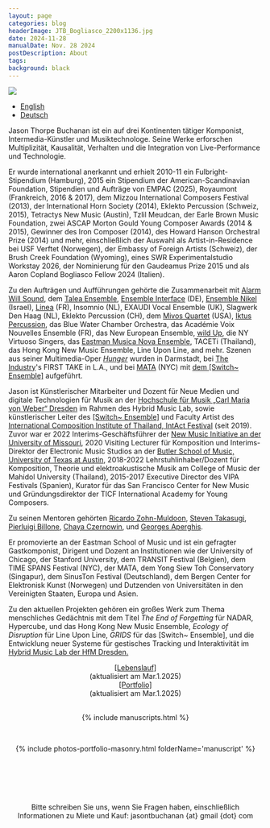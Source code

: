 ```yaml
---
layout: page
categories: blog
headerImage: JTB_Bogliasco_2200x1136.jpg
date: 2024-11-28
manualDate: Nov. 28 2024
postDescription: About
tags:
background: black
---
```

<img class="float-sm-left col-sm-5 col-lg-4 p4-0 pb-0" src="{{ site.images }}/jtb-photos/jtb-royaumont-420x600-web.jpg">

<!-- Portfolio-->
<div class="row row-portfolio">
	<div class="col-sm-12">
    <ul class="filters h5">
      <li><a href="./index.html" class="{%- unless page.url contains 'list' -%}current{%- endunless -%}">English</a></li>
      <li><a href="./deutsch-index.html" class="{%- if page.url contains 'deutsch' -%}current{%- endif -%}">Deutsch</a></li>
    </ul>
  </div>
</div>

<!-- SHORT BIO 544 words updated Nov. 28 2024 -->
Jason Thorpe Buchanan ist ein auf drei Kontinenten tätiger Komponist, Intermedia-Künstler und Musiktechnologe. Seine Werke erforschen Multiplizität, Kausalität, Verhalten und die Integration von Live-Performance und Technologie.

Er wurde international anerkannt und erhielt 2010-11 ein Fulbright-Stipendium (Hamburg), 2015 ein Stipendium der American-Scandinavian Foundation, Stipendien und Aufträge von EMPAC (2025), Royaumont (Frankreich, 2016 & 2017), dem Mizzou International Composers Festival (2013), der International Horn Society (2014), Eklekto Percussion (Schweiz, 2015), Tetractys New Music (Austin), Tzlil Meudcan, der Earle Brown Music Foundation, zwei ASCAP Morton Gould Young Composer Awards (2014 & 2015), Gewinner des Iron Composer (2014), des Howard Hanson Orchestral Prize (2014) und mehr, einschließlich der Auswahl als Artist-in-Residence bei USF Verftet (Norwegen), der Embassy of Foreign Artists (Schweiz), der Brush Creek Foundation (Wyoming), eines SWR Experimentalstudio Workstay 2026, der Nominierung für den Gaudeamus Prize 2015 und als Aaron Copland Bogliasco Fellow 2024 (Italien).


<!-- new para -->
Zu den Aufträgen und Aufführungen gehörte die Zusammenarbeit mit <a href="www.alarmwillsound.com" target="blank">Alarm Will Sound</a>, 
dem <a href="http://taleaensemble.org/" target="blank">Talea Ensemble</a>, 
<a href="http://www.ensembleinterface.com/" target="blank">Ensemble Interface</a> (DE), 
<a href="http://www.ensemblenikel.com/" target="blank">Ensemble Nikel</a> (Israel), 
<a href="http://www.ensemble-linea.com/" target="blank">Linea</a> (FR), 
Insomnio (NL), EXAUDI Vocal Ensemble (UK), Slagwerk Den Haag (NL), Eklekto Percussion (CH), 
dem <a href="http://www.mivosquartet.com/" target="blank">Mivos Quartet</a> (USA), <a href="http://www.iktuspercussion.com" target="blank">Iktus Percussion</a>, 
das Blue Water Chamber Orchestra, das Académie Voix Nouvelles Ensemble (FR), das New European Ensemble, 
<a href="http://wildup.la" target="blank">wild Up</a>, 
die NY Virtuoso Singers, das <a href="http://www.esm.rochester.edu/ensembles/musicanova/" target="blank">Eastman Musica Nova Ensemble</a>, TACETi (Thailand), das Hong Kong New Music Ensemble, Line Upon Line, and mehr. 
Szenen aus seiner Multimedia-Oper <a href="http://www.hungeropera.com" target="blank"><em>Hunger</em></a> wurden in Darmstadt, bei <a href="http://theindustryla.org" target="blank">The Industry</a>'s FIRST TAKE in L.A., und bei <a href="http://matafestival.org/mata-interval/" target="blank">MATA</a> (NYC) mit <a href="http://www.switchensemble.com" target="blank">dem [Switch~ Ensemble]</a> aufgeführt.

<!-- new para -->
Jason ist Künstlerischer Mitarbeiter und Dozent für Neue Medien und digitale Technologien für Musik an der <a href="https://www.hfmdd.de/en/college/institutes-facilities/hybrid-music-lab" target="blank">Hochschule für Musik „Carl Maria von Weber“ Dresden</a> im Rahmen des Hybrid Music Lab, sowie künstlerischer Leiter des <a href="http://www.switchensemble.com" target="blank">[Switch~ Ensemble]</a> und Faculty Artist des <a href="http://www.tmaomusic.com/" target="blank">International Composition Institute of Thailand, IntAct Festival</a> (seit 2019). Zuvor war er 2022 Interims-Geschäftsführer der <a href="https://newmusic.missouri.edu/Mizzou" target="blank">New Music Initiative an der University of Missouri</a>, 2020 Visiting Lecturer für Komposition und Interims-Direktor der Electronic Music Studios an der <a href="https://music.utexas.edu/" target="blank">Butler School of Music, University of Texas at Austin</a>, 2018-2022 Lehrstuhlinhaber/Dozent für Komposition, Theorie und elektroakustische Musik am College of Music der Mahidol University (Thailand), 2015-2017 Executive Director des VIPA Festivals (Spanien), Kurator für das San Francisco Center for New Music und Gründungsdirektor der TICF International Academy for Young Composers.

<!-- new para -->
Zu seinen Mentoren gehörten <a href="http://ricardozohnmuldoon.com/" target="blank">
Ricardo Zohn-Muldoon</a>,
<a href="http://www.steventakasugi.com/" target="blank">Steven Takasugi</a>, <a href="https://www.pierluigibillone.com/en/home/" target="blank">Pierluigi Billone</a>,
<a href="http://chayaczernowin.com/" target="blank">Chaya Czernowin</a>, und
<a href="http://www.aperghis.com/english.html" target="blank">Georges Aperghis</a>.

<!-- new para -->
Er promovierte an der Eastman School of Music und ist ein gefragter Gastkomponist, Dirigent und Dozent an Institutionen wie der University of Chicago, der Stanford University, dem TRANSIT Festival (Belgien), dem TIME SPANS Festival (NYC), der MATA, dem Yong Siew Toh Conservatory (Singapur), dem SinusTon Festival (Deutschland), dem Bergen Center for Elektronisk Kunst (Norwegen) und Dutzenden von Universitäten in den Vereinigten Staaten, Europa und Asien.

<!-- new para -->
Zu den aktuellen Projekten gehören ein großes Werk zum Thema menschliches Gedächtnis mit dem Titel <i>The End of Forgetting</i> für NADAR, Hypercube, und das Hong Kong New Music Ensemble, <i>Ecology of Disruption</i> für Line Upon Line, <i>GRIDS</i> für das [Switch~ Ensemble], und die Entwicklung neuer Systeme für gestisches Tracking und Interaktivität im <a href="https://www.hfmdd.de/hochschule/institute-einrichtungen/hybrid-music-lab" target="blank">Hybrid Music Lab der HfM Dresden.</a>



<!--
<iframe class="embed-responsive-item mb-3" src="https://player.vimeo.com/video/245320082" allowfullscreen width="1300" height="736"></iframe>
<br> -->


<!--  CV AND PORTFOLIO -->
<center>
<div class="row col-md-12" align="center">
<div class="col-md-6"><span class="bask17"><a href="https://www.jasonthorpebuchanan.com/about/ThorpeBuchanan_CV_March.1.2025_web.pdf" target="blank">[Lebenslauf]</a></span><br>
<span class="bask12">(aktualisiert am Mar.1.2025)</span></div>

<div class="col-md-6"><span class="bask17"><a href="https://www.jasonthorpebuchanan.com/ThorpeBuchanan_SelectPortfolio_2025_web.pdf" target="blank">[Portfolio]</a></span><br>
<span class="bask12">(aktualisiert am Mar.1.2025)</span></div>
</div>
</center>
<br>
<!-- END CV AND PORTFOLIO -->


<!-- MANUSCRIPTS -->

<center>
<div class="row col-md-11" align="center">
<div class="col-md-11"><span class="bask18">


{% include manuscripts.html %}

<br>

  {% include photos-portfolio-masonry.html folderName='manuscript' %}

<br>
<br>

<!-- END MANUSCRIPTS -->


<center>  

  <br>
<!--
<a data-fancybox data-type="iframe" href="https://www.jasonthorpebuchanan.com/video---hunger.html"><img src="https://www.jasonthorpebuchanan.com/images/media/hunger-intro-video.jpg" width="294" height="159"></a>
-->
 <br>
  <br>
  <center><font class="bask14">Bitte schreiben Sie uns, wenn Sie Fragen haben, einschließlich Informationen zu Miete und Kauf: jasontbuchanan {at} gmail {dot} com</font>



